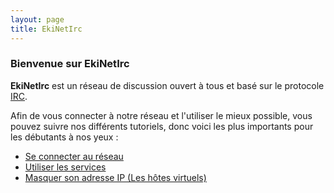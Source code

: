 ```yaml
---
layout: page
title: EkiNetIrc
---
```


### Bienvenue sur EkiNetIrc
**EkiNetIrc** est un réseau de discussion ouvert à tous et basé sur le protocole [IRC](https://fr.wikipedia.org/wiki/Internet_Relay_Chat).

Afin de vous connecter à notre réseau et l'utiliser le mieux possible, vous pouvez suivre nos différents tutoriels, donc voici les plus importants pour les débutants à nos yeux :

* [Se connecter au réseau](/docs/connexion.html)
* [Utiliser les services](/docs/services.html)
* [Masquer son adresse IP (Les hôtes virtuels)](/docs/vhosts.html)